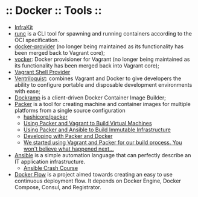 ﻿:: Docker :: Tools ::
=====================

- [InfraKit](https://github.com/docker/infrakit/)
- [runc](https://github.com/opencontainers/runc) is a CLI tool for spawning and running containers according to the OCI specification.
- [docker-provider](https://github.com/fgrehm/docker-provider) (no longer being maintained as its functionality has been merged back to Vagrant core);
- [vocker](https://github.com/fgrehm/vocker): Docker provisioner for Vagrant (no longer being maintained as its functionality has been merged back into Vagrant core);
- [Vagrant Shell Provider](https://github.com/dstrctrng/vagrant-shell)
- [Ventriloquist](https://github.com/fgrehm/ventriloquist): combines Vagrant and Docker to give developers the ability to configure portable and disposable development environments with ease;
- [Dockramp](https://github.com/jlhawn/dockramp) is a client-driven Docker Container Image Builder;
- [Packer](https://www.packer.io/) is a tool for creating machine and container images for multiple platforms from a single source configuration
    - [hashicorp/packer](https://hub.docker.com/r/hashicorp/packer/)
    - [Using Packer and Vagrant to Build Virtual Machines](http://blog.codeship.com/packer-vagrant-tutorial/)
    - [Using Packer and Ansible to Build Immutable Infrastructure](https://blog.codeship.com/packer-ansible/)
    - [Developing with Packer and Docker](https://samthursfield.wordpress.com/2014/10/20/developing-with-packer-and-docker/)
    - [We started using Vagrant and Packer for our build process. You won't believe what happened next...](http://getcloudify.org/2015/06/24/vagrant-packer-etc.html)
- [Ansible](https://www.ansible.com/) is a simple automation language that can perfectly describe an IT application infrastructure.
    - [Ansible Crash Course](http://www.sixtree.com.au/articles/2016/ansible-crash-course/)
- [Docker Flow](https://technologyconversations.com/2016/04/18/docker-flow/) is a project aimed towards creating an easy to use continuous deployment flow. It depends on Docker Engine, Docker Compose, Consul, and Registrator.
